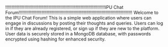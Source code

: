 !!!!!!!!!!!!!!!!!!!!!!!!!!!!!!!!!!!!!!!!!!!!!!!!!!!!!!!!!!!!!!!!!!!!!!!!!!!!!!IPU Chat Forum!!!!!!!!!!!!!!!!!!!!!!!!!!!!!!!!!!!!!!!!!!!!!!!!!!!!!!!!!!!!!!!!!!!!!!!!!!!!!!!!!!!!!!!!!
Welcome to the IPU Chat Forum! This is a simple web application where users can engage in discussions by posting their thoughts and queries. Users can log in if they are already registered, or sign up if they are new to the platform. User data is securely stored in a MongoDB database, with passwords encrypted using hashing for enhanced security.
